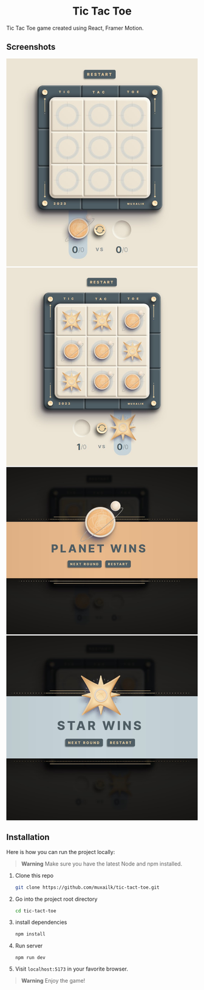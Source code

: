 <h1 align="center">Tic Tac Toe</h1>

Tic Tac Toe game created using React, Framer Motion. 

## Screenshots

![1](https://github.com/muxalik/tic-tac-toe/blob/master/screenshots/1.jpg)
![1](https://github.com/muxalik/tic-tac-toe/blob/master/screenshots/2.jpg)
![1](https://github.com/muxalik/tic-tac-toe/blob/master/screenshots/3.jpg)
![1](https://github.com/muxalik/tic-tac-toe/blob/master/screenshots/4.jpg)

## Installation

Here is how you can run the project locally:

> **Warning**
>   Make sure you have the latest Node and npm installed.

1. Clone this repo
    ```sh
    git clone https://github.com/muxailk/tic-tact-toe.git
    ```

1. Go into the project root directory
    ```sh
    cd tic-tact-toe
    ```

1. install dependencies
    ```sh
    npm install
    ```

1. Run server
    ```
    npm run dev
    ```

1. Visit `localhost:5173` in your favorite browser.      

> **Warning**
>   Enjoy the game!
